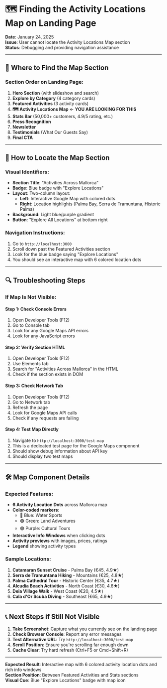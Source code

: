 # 🗺️ Finding the Activity Locations Map on Landing Page

**Date**: January 24, 2025  
**Issue**: User cannot locate the Activity Locations Map section  
**Status**: Debugging and providing navigation assistance

---

## 📍 **Where to Find the Map Section**

### **Section Order on Landing Page:**
1. **Hero Section** (with slideshow and search)
2. **Explore by Category** (4 category cards)
3. **Featured Activities** (3 activity cards)
4. **🗺️ Activity Locations Map** ← **YOU ARE LOOKING FOR THIS**
5. **Stats Bar** (50,000+ customers, 4.9/5 rating, etc.)
6. **Press Recognition**
7. **Newsletter**
8. **Testimonials** (What Our Guests Say)
9. **Final CTA**

---

## 🎯 **How to Locate the Map Section**

### **Visual Identifiers:**
- **Section Title**: "Activities Across Mallorca"
- **Badge**: Blue badge with "Explore Locations"
- **Layout**: Two-column layout:
  - **Left**: Interactive Google Map with colored dots
  - **Right**: Location highlights (Palma Bay, Serra de Tramuntana, Historic Palma)
- **Background**: Light blue/purple gradient
- **Button**: "Explore All Locations" at bottom right

### **Navigation Instructions:**
1. Go to `http://localhost:3000`
2. Scroll down past the Featured Activities section
3. Look for the blue badge saying "Explore Locations"
4. You should see an interactive map with 6 colored location dots

---

## 🔍 **Troubleshooting Steps**

### **If Map Is Not Visible:**

#### **Step 1: Check Console Errors**
1. Open Developer Tools (F12)
2. Go to Console tab
3. Look for any Google Maps API errors
4. Look for any JavaScript errors

#### **Step 2: Verify Section HTML**
1. Open Developer Tools (F12)
2. Use Elements tab
3. Search for "Activities Across Mallorca" in the HTML
4. Check if the section exists in DOM

#### **Step 3: Check Network Tab**
1. Open Developer Tools (F12)
2. Go to Network tab
3. Refresh the page
4. Look for Google Maps API calls
5. Check if any requests are failing

#### **Step 4: Test Map Directly**
1. Navigate to `http://localhost:3000/test-map`
2. This is a dedicated test page for the Google Maps component
3. Should show debug information about API key
4. Should display two test maps

---

## 🛠️ **Map Component Details**

### **Expected Features:**
- **6 Activity Location Dots** across Mallorca map
- **Color-coded markers**:
  - 🔵 Blue: Water Sports
  - 🟢 Green: Land Adventures  
  - 🟣 Purple: Cultural Tours
- **Interactive Info Windows** when clicking dots
- **Activity previews** with images, prices, ratings
- **Legend** showing activity types

### **Sample Locations:**
1. **Catamaran Sunset Cruise** - Palma Bay (€45, 4.9★)
2. **Serra de Tramuntana Hiking** - Mountains (€25, 4.8★)
3. **Palma Cathedral Tour** - Historic Center (€35, 4.7★)
4. **Alcudia Beach Activities** - North Coast (€30, 4.6★)
5. **Deia Village Walk** - West Coast (€20, 4.5★)
6. **Cala d'Or Scuba Diving** - Southeast (€65, 4.9★)

---

## 📞 **Next Steps if Still Not Visible**

1. **Take Screenshot**: Capture what you currently see on the landing page
2. **Check Browser Console**: Report any error messages
3. **Test Alternative URL**: Try `http://localhost:3000/test-map`
4. **Scroll Position**: Ensure you're scrolling far enough down
5. **Cache Clear**: Try hard refresh (Ctrl+F5 or Cmd+Shift+R)

---

**Expected Result**: Interactive map with 6 colored activity location dots and rich info windows  
**Section Position**: Between Featured Activities and Stats sections  
**Visual Cue**: Blue "Explore Locations" badge with map icon 